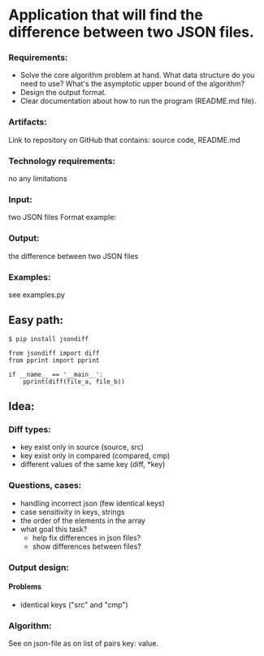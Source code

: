 # Application that will find the difference between two JSON files.

### Requirements:
- Solve the core algorithm problem at hand. What data structure do you need to use? What's the asymptotic upper bound of the algorithm?
- Design the output format.
- Clear documentation about how to run the program (README.md file).

### Artifacts:
Link to repository on GitHub that contains: source code, README.md

### Technology requirements:
no any limitations

### Input:
two JSON files
Format example:
<app> <pathtofile1> <pathtofile2>

### Output:
the difference between two JSON files

### Examples:
see examples.py


## Easy path:
`$ pip install jsondiff `
```
from jsondiff import diff
from pprint import pprint

if __name__ == '__main__':
    pprint(diff(file_a, file_b))
```
## Idea:

### Diff types:

- key exist only in source (source, src)
- key exist only in compared (compared, cmp)
- different values of the same key (diff, *key)

### Questions, cases:
- handling incorrect json (few identical keys)
- case sensitivity in keys, strings
- the order of the elements in the array
- what goal this task?
    - help fix differences in json files?
    - show differences between files?

### Output design:
#### Problems
- identical keys ("src" and "cmp")


### Algorithm:
See on json-file as on list of pairs key: value.